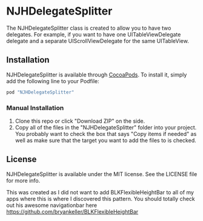 # NJHDelegateSplitter

The NJHDelegateSplitter class is created to allow you to have two delegates. For example, if you want to have one UITableViewDelegate delegate and a separate UIScrollViewDelegate for the same UITableView.

## Installation

NJHDelegateSplitter is available through [CocoaPods](http://cocoapods.org). To install
it, simply add the following line to your Podfile:

```ruby
pod "NJHDelegateSplitter"
```

### Manual Installation
1. Clone this repo or click "Download ZIP" on the side.
2. Copy all of the files in the "NJHDelegateSplitter" folder into your project. You probably want to check the box that says "Copy items if needed" as well as make sure that the target you want to add the files to is checked.

## License

NJHDelegateSplitter is available under the MIT license. See the LICENSE file for more info.

This was created as I did not want to add BLKFlexibleHeightBar to all of my apps where this is where I discovered this pattern. You should totally check out his awesome navigationbar here https://github.com/bryankeller/BLKFlexibleHeightBar